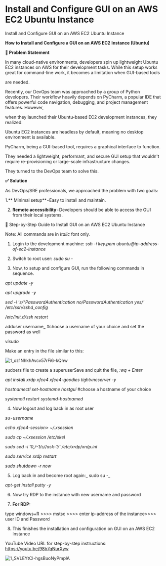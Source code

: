 # Install and Configure GUI on an AWS EC2 Ubuntu Instance
Install and Configure GUI on an AWS EC2 Ubuntu Instance

**How to Install and Configure a GUI on an AWS EC2 Instance (Ubuntu)**

**🚩 Problem Statement**

In many cloud-native environments, developers spin up lightweight Ubuntu EC2 instances on AWS for their development tasks. While this setup works great for command-line work, it becomes a limitation when GUI-based tools

are needed.

Recently, our DevOps team was approached by a group of Python developers. Their workflow heavily depends on PyCharm, a popular IDE that offers powerful code navigation, debugging, and project management features. However, 

when they launched their Ubuntu-based EC2 development instances, they realized:

Ubuntu EC2 instances are headless by default, meaning no desktop environment is available.

PyCharm, being a GUI-based tool, requires a graphical interface to function.

They needed a lightweight, performant, and secure GUI setup that wouldn't require re-provisioning or large-scale infrastructure changes.

They turned to the DevOps team to solve this.

**✅ Solution**

As DevOps/SRE professionals, we approached the problem with two goals:

1.** Minimal setup** - Easy to install and maintain.

2. **Remote accessibility** - Developers should be able to access the GUI from their local systems.

🔧 Step-by-Step Guide to Install GUI on an AWS EC2 Ubuntu Instance

Note: All commands are in _Italic_ font only.

1. Login to the development machine: _ssh -i key.pem ubuntu@ip-address-of-ec2-instance_

2. Switch to root user: _sudo su -_

3. Now, to setup and configure GUI, run the following commands in sequence.

_apt update -y_

_apt upgrade -y_

_sed -i 's/^PasswordAuthentication no/PasswordAuthentication yes/' /etc/ssh/sshd_config_

_/etc/init.d/ssh restart_

adduser username_ #choose a username of your choice and set the password as well

_visudo_

Make an entry in the file similar to this:

![1_oz1NhkhAvcv57rFi6-kQhw](https://github.com/user-attachments/assets/a98fe22d-7570-4483-9436-3a91f1b616ad)

sudoers file to create a superuserSave and quit the file, _:wq + Enter_

_apt install xrdp xfce4 xfce4-goodies tightvncserver -y_

_hostnamectl set-hostname hostgui_ #choose a hostname of your choice

_systemctl restart systemd-hostnamed_

4. Now logout and log back in as root user

_su - username_

_echo xfce4-session> ~/.xsession_

_sudo cp ~/.xsession /etc/skel_

_sudo sed -i '0,/-1/s//ask-1/' /etc/xrdp/xrdp.ini_

_sudo service xrdp restart_

_sudo shutdown -r now_

5. Log back in and become root again:_ sudo su -_
   
_apt-get install putty -y_

6. Now try RDP to the instance with new username and password
   
7. **For RDP:**
   
type windows+R >>>> mstsc >>>> enter ip-address of the instance>>>> user ID and Password

8. This finishes the installation and configuration on GUI on an AWS EC2 Instance
   
YouTube Video URL for step-by-step instructions: https://youtu.be/98b7qNurXyw

![1_SVLEYtCI-hgsBuoNyPmplA](https://github.com/user-attachments/assets/e25e74df-03a0-48d3-a33a-4ff30a7e95ed)

